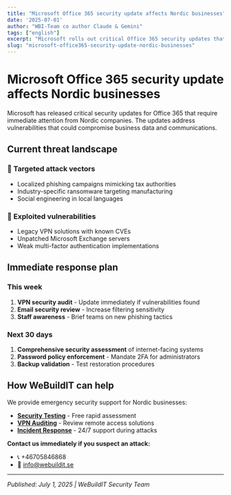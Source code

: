 ```yaml
---
title: "Microsoft Office 365 security update affects Nordic businesses"
date: '2025-07-01'
author: "WBI-Team co author Claude & Gemini"
tags: ["english"]
excerpt: "Microsoft rolls out critical Office 365 security updates that require immediate attention from Nordic companies."
slug: "microsoft-office365-security-update-nordic-businesses"
---
```

# Microsoft Office 365 security update affects Nordic businesses

Microsoft has released critical security updates for Office 365 that require immediate attention from Nordic companies. The updates address vulnerabilities that could compromise business data and communications.

## Current threat landscape

### 🎯 Targeted attack vectors
- Localized phishing campaigns mimicking tax authorities
- Industry-specific ransomware targeting manufacturing
- Social engineering in local languages

### 🔐 Exploited vulnerabilities
- Legacy VPN solutions with known CVEs
- Unpatched Microsoft Exchange servers
- Weak multi-factor authentication implementations

## Immediate response plan

### This week
1. **VPN security audit** - Update immediately if vulnerabilities found
2. **Email security review** - Increase filtering sensitivity
3. **Staff awareness** - Brief teams on new phishing tactics

### Next 30 days
1. **Comprehensive security assessment** of internet-facing systems
2. **Password policy enforcement** - Mandate 2FA for administrators
3. **Backup validation** - Test restoration procedures

## How WeBuildIT can help

We provide emergency security support for Nordic businesses:

- **[Security Testing](https://webuildit.se/en/security/tester)** - Free rapid assessment
- **[VPN Auditing](https://webuildit.se/en/security)** - Review remote access solutions
- **[Incident Response](https://webuildit.se/en/infrastructure/monitoring)** - 24/7 support during attacks

**Contact us immediately if you suspect an attack:**
- 📞 +46705846868
- 📧 info@webuildit.se

---
*Published: July 1, 2025 | WeBuildIT Security Team*